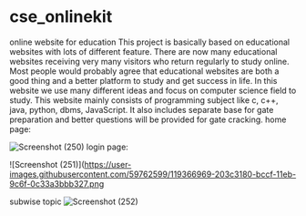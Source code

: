 # cse_onlinekit
online website for education
This project is basically based on educational websites with lots of different feature.
There are now many educational websites receiving very many visitors who return regularly to 
study online. Most people would probably agree that educational websites are both a good thing and a better platform to study and get success in life.
In this website we use many different ideas and focus on computer science field to study.
This website mainly consists of programming subject like c, c++, java, python, dbms, JavaScript.
It also includes separate base for gate preparation and better questions will be provided for gate cracking.
home page:

![Screenshot (250)](https://user-images.githubusercontent.com/59762599/119366476-a310bc80-bcce-11eb-81cb-52e8840e535b.png)
login page:

![Screenshot (251)](https://user-images.githubusercontent.com/59762599/119366969-203c3180-bccf-11eb-9c6f-0c33a3bbb327.png

subwise topic
![Screenshot (252)](https://user-images.githubusercontent.com/59762599/119367378-83c65f00-bccf-11eb-9c00-4b708ca1d5c1.png)
